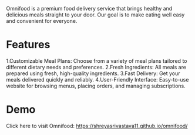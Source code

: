 Omnifood is a premium food delivery service that brings healthy and delicious meals straight to your door. Our goal is to make eating well easy and convenient for everyone.

# Features

1.Customizable Meal Plans: Choose from a variety of meal plans tailored to different dietary needs and preferences.
2.Fresh Ingredients: All meals are prepared using fresh, high-quality ingredients.
3.Fast Delivery: Get your meals delivered quickly and reliably.
4.User-Friendly Interface: Easy-to-use website for browsing menus, placing orders, and managing subscriptions.

# Demo

Click here to visit Omnifood: https://shreyasrivastava11.github.io/omnifood/
